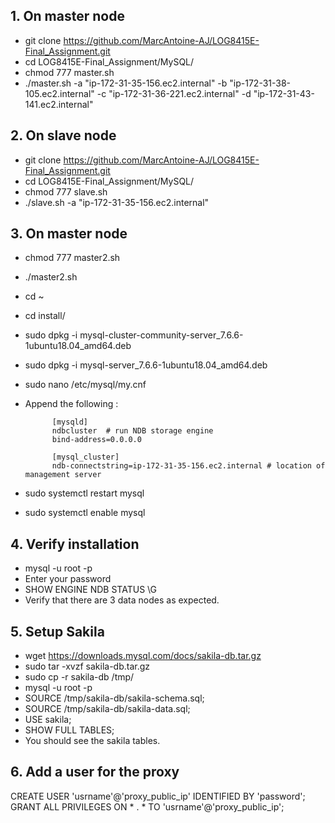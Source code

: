 ## 1. On master node
- git clone https://github.com/MarcAntoine-AJ/LOG8415E-Final_Assignment.git
- cd LOG8415E-Final_Assignment/MySQL/
- chmod 777 master.sh
- ./master.sh -a "ip-172-31-35-156.ec2.internal" -b "ip-172-31-38-105.ec2.internal" -c "ip-172-31-36-221.ec2.internal" -d "ip-172-31-43-141.ec2.internal"

## 2. On slave node
- git clone https://github.com/MarcAntoine-AJ/LOG8415E-Final_Assignment.git
- cd LOG8415E-Final_Assignment/MySQL/
- chmod 777 slave.sh
- ./slave.sh -a "ip-172-31-35-156.ec2.internal"

## 3. On master node
- chmod 777 master2.sh
- ./master2.sh
- cd ~
- cd install/
- sudo dpkg -i mysql-cluster-community-server_7.6.6-1ubuntu18.04_amd64.deb
- sudo dpkg -i mysql-server_7.6.6-1ubuntu18.04_amd64.deb
- sudo nano /etc/mysql/my.cnf
- Append the following :

            [mysqld]
            ndbcluster  # run NDB storage engine
            bind-address=0.0.0.0

            [mysql_cluster]
            ndb-connectstring=ip-172-31-35-156.ec2.internal # location of management server

- sudo systemctl restart mysql
- sudo systemctl enable mysql

## 4. Verify installation
- mysql -u root -p 
- Enter your password
- SHOW ENGINE NDB STATUS \G
- Verify that there are 3 data nodes as expected.

## 5. Setup Sakila
- wget https://downloads.mysql.com/docs/sakila-db.tar.gz 
- sudo tar -xvzf sakila-db.tar.gz 
- sudo cp -r sakila-db /tmp/
- mysql -u root -p
- SOURCE /tmp/sakila-db/sakila-schema.sql;
- SOURCE /tmp/sakila-db/sakila-data.sql;
- USE sakila;
- SHOW FULL TABLES;
- You should see the sakila tables. 


## 6. Add a user for the proxy
CREATE USER 'usrname'@'proxy_public_ip' IDENTIFIED BY 'password';
GRANT ALL PRIVILEGES ON * . * TO 'usrname'@'proxy_public_ip';